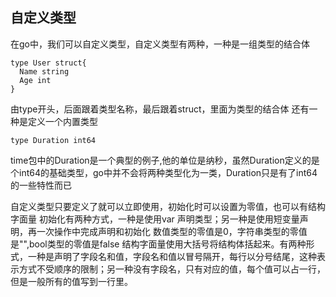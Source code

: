 ## 自定义类型
在go中，我们可以自定义类型，自定义类型有两种，一种是一组类型的结合体
```
type User struct{
  Name string
  Age int
}
```
由type开头，后面跟着类型名称，最后跟着struct，里面为类型的结合体
还有一种是定义一个内置类型

```golang
type Duration int64
```
time包中的Duration是一个典型的例子,他的单位是纳秒，虽然Duration定义的是个int64的基础类型，go中并不会将两种类型化为一类，Duration只是有了int64的一些特性而已

自定义类型只要定义了就可以立即使用，初始化时可以设置为零值，也可以有结构字面量
初始化有两种方式，一种是使用var 声明类型；另一种是使用短变量声明，再一次操作中完成声明和初始化
数值类型的零值是0，字符串类型的零值是"",bool类型的零值是false
结构字面量使用大括号将结构体括起来。有两种形式，一种是声明了字段名和值，字段名和值以冒号隔开，每行以分号结尾，这种表示方式不受顺序的限制；另一种没有字段名，只有对应的值，每个值可以占一行，但是一般所有的值写到一行里。
